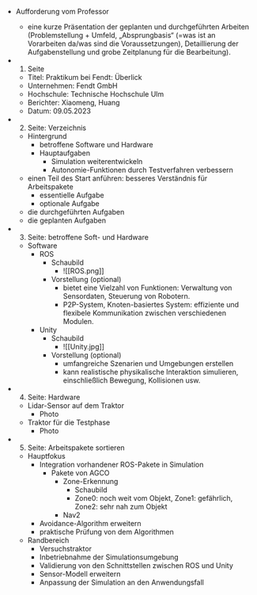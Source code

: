 - Aufforderung vom Professor
	- eine kurze Präsentation der geplanten und durchgeführten Arbeiten (Problemstellung + Umfeld, „Absprungbasis“ (=was ist an Vorarbeiten da/was sind die Voraussetzungen), Detaillierung der Aufgabenstellung und grobe Zeitplanung für die Bearbeitung).

- 1. Seite 
	- Titel: Praktikum bei Fendt: Überlick 
	- Unternehmen: Fendt GmbH
	- Hochschule: Technische Hochschule Ulm
	- Berichter: Xiaomeng, Huang
	- Datum: 09.05.2023
- 2. Seite: Verzeichnis 
	- Hintergrund
		- betroffene Software und Hardware
		- Hauptaufgaben 
			- Simulation weiterentwickeln
			- Autonomie-Funktionen durch Testverfahren verbessern
	- einen Teil des Start anführen: besseres Verständnis für Arbeitspakete 
		- essentielle Aufgabe 
		- optionale Aufgabe 
	- die durchgeführten Aufgaben 
	- die geplanten Aufgaben 
- 3. Seite: betroffene Soft- und Hardware
	- Software 
		- ROS
			- Schaubild 
				- ![[ROS.png]] 
			- Vorstellung (optional)
				- bietet eine Vielzahl von Funktionen: Verwaltung von Sensordaten, Steuerung von Robotern. 
				- P2P-System, Knoten-basiertes System: effiziente und flexibele Kommunikation zwischen verschiedenen Modulen.
		- Unity 
			- Schaubild 
				- ![[Unity.jpg]]
			- Vorstellung (optional)
				- umfangreiche Szenarien und Umgebungen erstellen
				- kann realistische physikalische Interaktion simulieren, einschließlich Bewegung, Kollisionen usw. 
- 4. Seite: Hardware 
	- Lidar-Sensor auf dem Traktor 
		- Photo 
	- Traktor für die Testphase 
		- Photo 
- 5. Seite: Arbeitspakete sortieren 
	- Hauptfokus 
		- Integration vorhandener ROS-Pakete in Simulation 
			- Pakete von AGCO 
				- Zone-Erkennung 
					- Schaubild
					- Zone0: noch weit vom Objekt, Zone1: gefährlich, Zone2: sehr nah zum Objekt
				- Nav2
		- Avoidance-Algorithm erweitern 
		- praktische Prüfung von dem Algorithmen
	- Randbereich 
		- Versuchstraktor
		- Inbetriebnahme der Simulationsumgebung
		- Validierung von den Schnittstellen zwischen ROS und Unity 
		- Sensor-Modell erweitern 
		- Anpassung der Simulation an den Anwendungsfall 